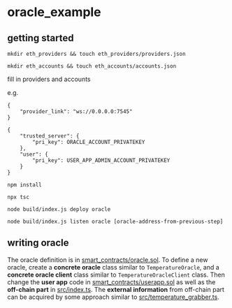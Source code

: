 # oracle_example

## getting started

```mkdir eth_providers && touch eth_providers/providers.json```

```mkdir eth_accounts && touch eth_accounts/accounts.json```

fill in providers and accounts

e.g.

```
{
    "provider_link": "ws://0.0.0.0:7545"
}
```

```
{
    "trusted_server": {
        "pri_key": ORACLE_ACCOUNT_PRIVATEKEY
    },
    "user": {
        "pri_key": USER_APP_ADMIN_ACCOUNT_PRIVATEKEY
    }
}
```

```npm install```

```npx tsc```

```node build/index.js deploy oracle```

```node build/index.js listen oracle [oracle-address-from-previous-step]```

## writing oracle

The oracle definition is in [smart_contracts/oracle.sol](smart_contracts/oracle.sol). To define a new oracle, create a __concrete oracle__ class similar to ```TemperatureOracle```, and a __concrete oracle client__ class similar to ```TemperatureOracleClient``` class. Then change the __user app__ code in [smart_contracts/userapp.sol](smart_contracts/userapp.sol) as well as the __off-chain part__ in [src/index.ts](src/index.ts). The __external information__ from off-chain part can be acquired by some approach similar to [src/temperature_grabber.ts](src/temperature_grabber.ts).